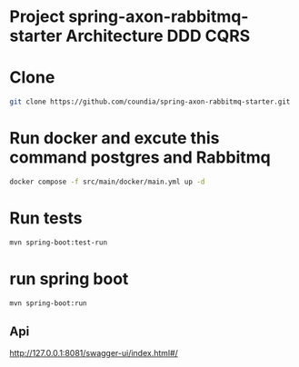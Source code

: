
# Project  spring-axon-rabbitmq-starter Architecture DDD CQRS 

# Clone

```sh
git clone https://github.com/coundia/spring-axon-rabbitmq-starter.git
```

# Run docker and excute this command postgres and Rabbitmq

```sh
docker compose -f src/main/docker/main.yml up -d


```
# Run tests

```sh
mvn spring-boot:test-run
```

# run spring boot

```sh
mvn spring-boot:run

```

## Api  

http://127.0.0.1:8081/swagger-ui/index.html#/
